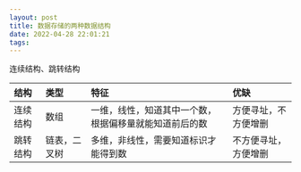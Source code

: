 ```yaml
---
layout: post
title: 数据存储的两种数据结构
date: 2022-04-28 22:01:21
tags:
---
```


连续结构、跳转结构

| 结构     | 类型         | 特征                                                   | 优缺                 |
| :------- | :----------- | :----------------------------------------------------- | :------------------- |
| 连续结构 | 数组         | 一维，线性，知道其中一个数，根据偏移量就能知道前后的数 | 方便寻址，不方便增删 |
| 跳转结构 | 链表，二叉树 | 多维，非线性，需要知道标识才能得到数                   | 不方便寻址，方便增删 |

